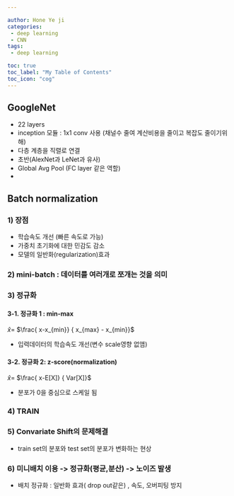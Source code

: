 ```yaml
---

author: Hone Ye ji
categories: 
 - deep learning
 - CNN 
tags: 
 - deep learning

toc: true
toc_label: "My Table of Contents"
toc_icon: "cog"
---
```

## GoogleNet
- 22 layers
- inception 모듈 : 1x1 conv 사용 (채널수 줄여 계산비용을 줄이고 복잡도 줄이기위해)
- 다층 계층을 직렬로 연결
- 초반(AlexNet과 LeNet과 유사)
- Global Avg Pool (FC layer 같은 역할)
-

## Batch normalization
### 1) 장점
- 학습속도 개선 (빠른 속도로 가능)
- 가중치 초기화에 대한 민감도 감소
- 모델의 일반화(regularization)효과

### 2) mini-batch : 데이터를 여러개로 쪼개는 것을 의미
### 3) 정규화
#### 3-1. 정규화 1 :  min-max
$\hat x =$ $\frac{ x-x_{min}} { x_{max} - x_{min}}$
- 입력데이터의 학습속도 개선(변수 scale영향 없앰)
#### 3-2. 정규화 2: z-score(normalization)
$\hat x =$ $\frac{ x-E[X]} { Var[X]}$
- 분포가 0을 중심으로 스케일 됨

### 4) TRAIN 

### 5) Convariate Shift의 문제해결
- train set의 분포와 test set의 분포가 변화하는 현상
### 6) 미니배치 이용 -> 정규화(평균,분산) -> 노이즈 발생
- 배치 정규화 : 일반화 효과( drop out같은) , 속도, 오버피팅 방지
<!--stackedit_data:
eyJoaXN0b3J5IjpbMTM5MDgxODE2NywtMTA3NDE3Njk4MiwtOT
A3MzA3MTgxXX0=
-->